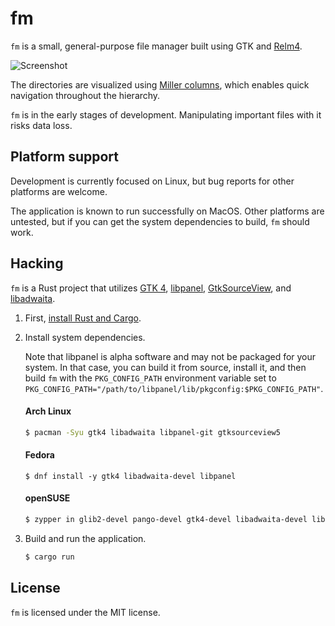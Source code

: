 # fm

`fm` is a small, general-purpose file manager built using GTK and [Relm4].

![Screenshot](https://user-images.githubusercontent.com/1372438/164090003-20bca431-e2ef-475a-86d4-df64d10e1989.png)

The directories are visualized using [Miller columns], which enables quick
navigation throughout the hierarchy.

`fm` is in the early stages of development. Manipulating important files with it
risks data loss.

## Platform support

Development is currently focused on Linux, but bug reports for other platforms
are welcome.

The application is known to run successfully on MacOS. Other platforms are
untested, but if you can get the system dependencies to build, `fm` should work.

## Hacking

`fm` is a Rust project that utilizes [GTK 4][install-gtk],
[libpanel][install-libpanel], [GtkSourceView][install-gtksourceview], and
[libadwaita][install-libadwaita].

1. First, [install Rust and Cargo][install-rust].

2. Install system dependencies.

    Note that libpanel is alpha software and may not be packaged for your
    system. In that case, you can build it from source, install it, and then
    build `fm` with the `PKG_CONFIG_PATH` environment variable set to
    `PKG_CONFIG_PATH="/path/to/libpanel/lib/pkgconfig:$PKG_CONFIG_PATH"`.

    #### Arch Linux

    ```sh
    $ pacman -Syu gtk4 libadwaita libpanel-git gtksourceview5
    ```

    #### Fedora

    ```
    $ dnf install -y gtk4 libadwaita-devel libpanel
    ```

    #### openSUSE

    ```sh
    $ zypper in glib2-devel pango-devel gtk4-devel libadwaita-devel libpanel-devel gtksourceview5-devel libpoppler-glib-devel
    ```

3. Build and run the application.

    ```sh
    $ cargo run
    ```

## License

`fm` is licensed under the MIT license.

[Miller columns]: https://en.wikipedia.org/wiki/Miller_columns
[install-rust]: https://www.rust-lang.org/tools/install
[install-gtk]: https://www.gtk.org/docs/installations/
[install-gtksourceview]: https://wiki.gnome.org/Projects/GtkSourceView
[install-libadwaita]: https://gnome.pages.gitlab.gnome.org/libadwaita/
[install-libpanel]: https://gitlab.gnome.org/chergert/libpanel
[Relm4]: https://aaronerhardt.github.io/relm4-book/book/
